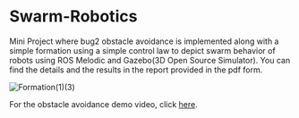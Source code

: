 # Swarm-Robotics
Mini Project where bug2 obstacle avoidance is implemented along with a simple formation using a simple control law to depict swarm behavior of robots using ROS Melodic and Gazebo(3D Open Source Simulator).
You can find the details and the results in the report provided in the pdf form.






![Formation(1)(3)](https://github.com/Sumanth181099/Swarm-Robotics/assets/65185434/5f620040-b1ab-4a13-92ba-1c5d9b01ee01)



For the obstacle avoidance demo video, click [here](https://drive.google.com/file/d/1hWWhgFlu15gcDPKaM-dPRAPZdPlm5u9g/view?usp=sharing).



